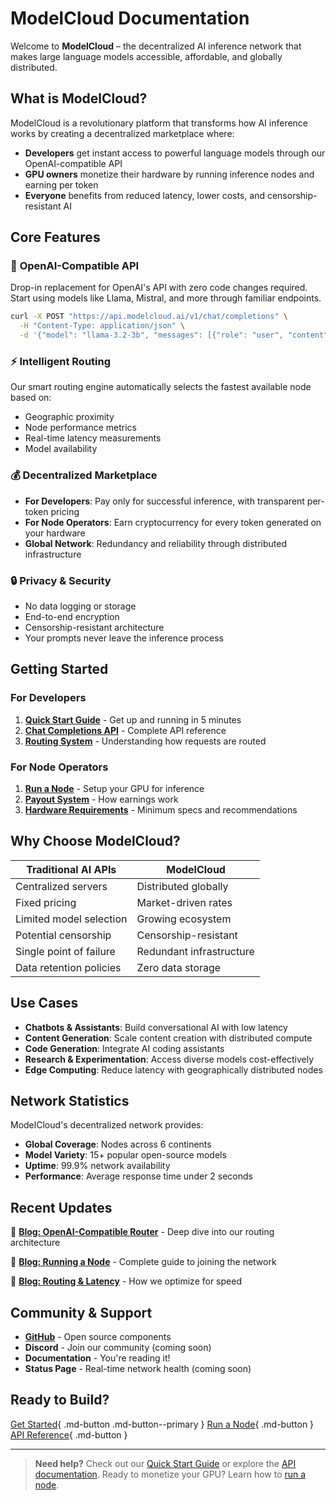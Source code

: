 # ModelCloud Documentation

Welcome to **ModelCloud** – the decentralized AI inference network that makes large language models accessible, affordable, and globally distributed.

## What is ModelCloud?

ModelCloud is a revolutionary platform that transforms how AI inference works by creating a decentralized marketplace where:

- **Developers** get instant access to powerful language models through our OpenAI-compatible API
- **GPU owners** monetize their hardware by running inference nodes and earning per token
- **Everyone** benefits from reduced latency, lower costs, and censorship-resistant AI

## Core Features

### 🚀 **OpenAI-Compatible API**
Drop-in replacement for OpenAI's API with zero code changes required. Start using models like Llama, Mistral, and more through familiar endpoints.

```bash
curl -X POST "https://api.modelcloud.ai/v1/chat/completions" \
  -H "Content-Type: application/json" \
  -d '{"model": "llama-3.2-3b", "messages": [{"role": "user", "content": "Hello!"}]}'
```

### ⚡ **Intelligent Routing**
Our smart routing engine automatically selects the fastest available node based on:
- Geographic proximity
- Node performance metrics
- Real-time latency measurements
- Model availability

### 💰 **Decentralized Marketplace**
- **For Developers**: Pay only for successful inference, with transparent per-token pricing
- **For Node Operators**: Earn cryptocurrency for every token generated on your hardware
- **Global Network**: Redundancy and reliability through distributed infrastructure

### 🔒 **Privacy & Security**
- No data logging or storage
- End-to-end encryption
- Censorship-resistant architecture
- Your prompts never leave the inference process

## Getting Started

### For Developers

1. **[Quick Start Guide](quickstart.md)** - Get up and running in 5 minutes
2. **[Chat Completions API](api/chat-completions.md)** - Complete API reference
3. **[Routing System](routing.md)** - Understanding how requests are routed

### For Node Operators

1. **[Run a Node](nodes/run-a-node.md)** - Setup your GPU for inference
2. **[Payout System](nodes/payouts.md)** - How earnings work
3. **[Hardware Requirements](nodes/run-a-node.md#requirements)** - Minimum specs and recommendations

## Why Choose ModelCloud?

| Traditional AI APIs | ModelCloud |
|---------------------|------------|
| Centralized servers | Distributed globally |
| Fixed pricing | Market-driven rates |
| Limited model selection | Growing ecosystem |
| Potential censorship | Censorship-resistant |
| Single point of failure | Redundant infrastructure |
| Data retention policies | Zero data storage |

## Use Cases

- **Chatbots & Assistants**: Build conversational AI with low latency
- **Content Generation**: Scale content creation with distributed compute
- **Code Generation**: Integrate AI coding assistants
- **Research & Experimentation**: Access diverse models cost-effectively
- **Edge Computing**: Reduce latency with geographically distributed nodes

## Network Statistics

ModelCloud's decentralized network provides:
- **Global Coverage**: Nodes across 6 continents
- **Model Variety**: 15+ popular open-source models
- **Uptime**: 99.9% network availability
- **Performance**: Average response time under 2 seconds

## Recent Updates

📖 **[Blog: OpenAI-Compatible Router](blog/openai-compatible-router.md)** - Deep dive into our routing architecture

📖 **[Blog: Running a Node](blog/run-a-node.md)** - Complete guide to joining the network

📖 **[Blog: Routing & Latency](blog/routing-latency-design.md)** - How we optimize for speed

## Community & Support

- **[GitHub](https://github.com/modelcloud/modelcloud)** - Open source components
- **Discord** - Join our community (coming soon)
- **Documentation** - You're reading it!
- **Status Page** - Real-time network health (coming soon)

## Ready to Build?

[Get Started](quickstart.md){ .md-button .md-button--primary }
[Run a Node](nodes/run-a-node.md){ .md-button }
[API Reference](api/chat-completions.md){ .md-button }

---

> **Need help?** Check out our [Quick Start Guide](quickstart.md) or explore the [API documentation](api/chat-completions.md). Ready to monetize your GPU? Learn how to [run a node](nodes/run-a-node.md).
